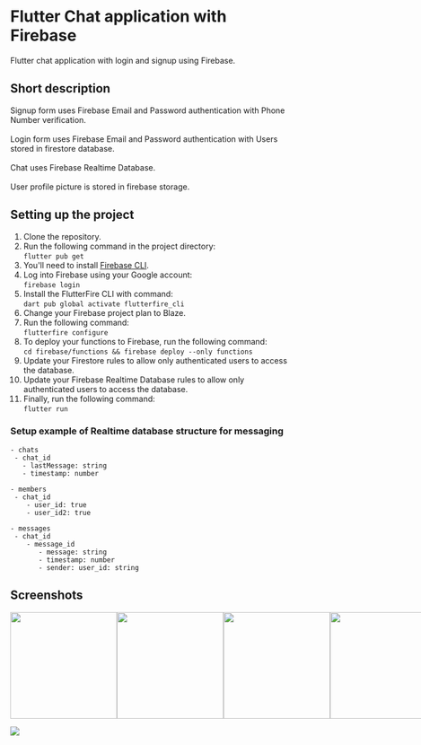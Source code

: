 # Flutter Chat application with Firebase

Flutter chat application with login and signup using Firebase.

## Short description

Signup form uses Firebase Email and Password authentication with Phone Number verification. <br><br>
Login form uses Firebase Email and Password authentication with Users stored in firestore database. <br><br>
Chat uses Firebase Realtime Database. <br><br>
User profile picture is stored in firebase storage.

## Setting up the project

1. Clone the repository.
2. Run the following command in the project directory: <br>
`flutter pub get`
3. You'll need to install <a href="https://firebase.google.com/docs/cli#setup_update_cli">Firebase CLI</a>.   
4. Log into Firebase using your Google account: <br>
`firebase login`
5. Install the FlutterFire CLI with command: <br>
`dart pub global activate flutterfire_cli`
6. Change your Firebase project plan to Blaze.
7. Run the following command: <br>
`flutterfire configure`
8. To deploy your functions to Firebase, run the following command: <br>
`cd firebase/functions && firebase deploy --only functions`
9. Update your Firestore rules to allow only authenticated users to access the database.
10. Update your Firebase Realtime Database rules to allow only authenticated users to access the database.
11. Finally, run the following command: <br>
`flutter run`

### Setup example of Realtime database structure for messaging
```
- chats 
 - chat_id
   - lastMessage: string
   - timestamp: number
   
- members
 - chat_id
    - user_id: true
    - user_id2: true
    
- messages
 - chat_id
    - message_id
       - message: string
       - timestamp: number
       - sender: user_id: string
```

## Screenshots

<div style="display: flex;">
<img src="https://user-images.githubusercontent.com/43092397/167423369-90d6161d-0fd5-48f2-ad93-2819088b75ea.png" width="190"/>
<img src="https://user-images.githubusercontent.com/43092397/167423355-ac950833-205a-4020-8a66-da60e80c3445.png" width="190"/>
<img src="https://user-images.githubusercontent.com/43092397/167423378-f519370e-ae49-41f2-b951-d0e995dea441.png" width="190"/>
<img src="https://user-images.githubusercontent.com/43092397/167423382-e271fea2-25e2-44fd-97c0-83c6728bfde4.png" width="190"/>
<img src="https://user-images.githubusercontent.com/43092397/167423384-84155ba4-23f8-48d2-bfc3-63ea887690ad.png" width="190"/>
</div>

![](https://hit.yhype.me/github/profile?user_id=43092397)

